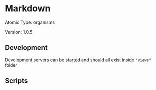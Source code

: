 # Markdown

Atomic Type: organisms

Version: 1.0.5

## Development

Development servers can be started and should all exist inside `"views"` folder

## Scripts
